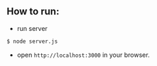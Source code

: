 ## How to run:

- run server
```bash
$ node server.js
```
 - open ```http://localhost:3000``` in your browser.
